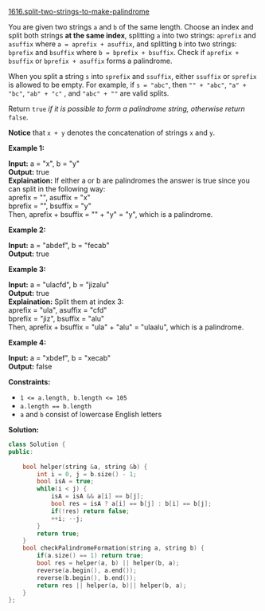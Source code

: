 [1616.split-two-strings-to-make-palindrome](https://leetcode.com/problems/split-two-strings-to-make-palindrome/)  

You are given two strings `a` and `b` of the same length. Choose an index and split both strings **at the same index**, splitting `a` into two strings: `aprefix` and `asuffix` where `a = aprefix + asuffix`, and splitting `b` into two strings: `bprefix` and `bsuffix` where `b = bprefix + bsuffix`. Check if `aprefix + bsuffix` or `bprefix + asuffix` forms a palindrome.

When you split a string `s` into `sprefix` and `ssuffix`, either `ssuffix` or `sprefix` is allowed to be empty. For example, if `s = "abc"`, then `"" + "abc"`, `"a" + "bc"`, `"ab" + "c"` , and `"abc" + ""` are valid splits.

Return `true` _if it is possible to form_ _a palindrome string, otherwise return_ `false`.

**Notice** that `x + y` denotes the concatenation of strings `x` and `y`.

**Example 1:**

  
**Input:** a = "x", b = "y"  
**Output:** true  
**Explaination:** If either a or b are palindromes the answer is true since you can split in the following way:  
aprefix = "", asuffix = "x"  
bprefix = "", bsuffix = "y"  
Then, aprefix + bsuffix = "" + "y" = "y", which is a palindrome.  

**Example 2:**

  
**Input:** a = "abdef", b = "fecab"  
**Output:** true  

**Example 3:**

  
**Input:** a = "ulacfd", b = "jizalu"  
**Output:** true  
**Explaination:** Split them at index 3:  
aprefix = "ula", asuffix = "cfd"  
bprefix = "jiz", bsuffix = "alu"  
Then, aprefix + bsuffix = "ula" + "alu" = "ulaalu", which is a palindrome.  

**Example 4:**

  
**Input:** a = "xbdef", b = "xecab"  
**Output:** false  

**Constraints:**

*   `1 <= a.length, b.length <= 105`
*   `a.length == b.length`
*   `a` and `b` consist of lowercase English letters  



**Solution:**  

```cpp
class Solution {
public:
    
    bool helper(string &a, string &b) {
        int i = 0, j = b.size() - 1;
        bool isA = true;
        while(i < j) {
            isA = isA && a[i] == b[j];
            bool res = isA ? a[i] == b[j] : b[i] == b[j];
            if(!res) return false;
            ++i; --j;
        }
        return true;
    }
    bool checkPalindromeFormation(string a, string b) {
        if(a.size() == 1) return true;
        bool res = helper(a, b) || helper(b, a);
        reverse(a.begin(), a.end());
        reverse(b.begin(), b.end());
        return res || helper(a, b)|| helper(b, a);
    }
};
```
      